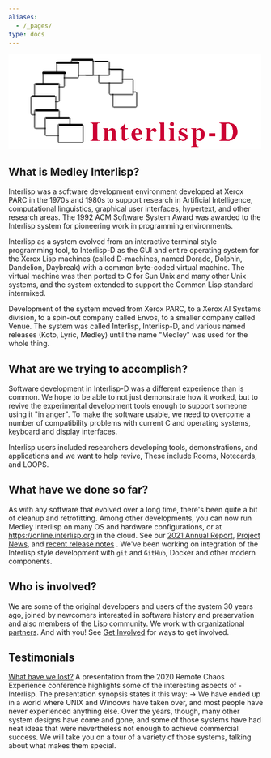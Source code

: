 ```yaml
---
aliases:
  - /_pages/
type: docs
---
```


![Interlisp logo -- 3/4 circle of overlapping windows with the words Interlisp-D in the lower righthand corner](Resources/Interlisp-D.png)

## What is Medley Interlisp?

Interlisp was a software development environment developed at Xerox PARC in the 1970s and 1980s to support research in Artificial Intelligence, computational linguistics, graphical user interfaces, hypertext, and other research areas. The 1992 ACM Software System Award was awarded to the Interlisp system for pioneering work in programming environments.

Interlisp as a system evolved from an interactive terminal style programming tool, to Interlisp-D as the GUI and entire operating system for the Xerox Lisp machines (called D-machines, named Dorado, Dolphin, Dandelion, Daybreak) with a common byte-coded virtual machine. The virtual machine was then ported to C for Sun Unix and many other Unix systems, and the system extended to support the Common Lisp standard intermixed.

Development of the system moved from Xerox PARC, to a Xerox AI Systems division, to a spin-out company called Envos, to a smaller company called Venue. The system was called Interlisp, Interlisp-D, and various named releases (Koto, Lyric, Medley) until the name "Medley" was used for the whole thing.

## What are we trying to accomplish?

Software development in Interlisp-D was a different experience than is common.
We hope to be able to not just demonstrate how it worked, but to revive the experimental development tools enough to support someone using it "in anger". To make the software usable, we need to overcome a number of compatibility problems with current C and operating systems, keyboard and display interfaces.

Interlisp users included researchers developing tools, demonstrations, and applications and we want to help revive, These include Rooms, Notecards, and LOOPS. 

## What have we done so far?

As with any software that evolved over a long time, there's been quite a bit of cleanup and retrofitting. Among other developments, you can now run Medley Interlisp on many OS and hardware configurations, or at https://online.interlisp.org in the cloud. See our [2021 Annual Report](news/2021MedleyAnnualReport), [Project News](/news/), and [recent release notes](https://github.com/Interlisp/medley/releases) . We've been working on integration of the Interlisp style development with `git` and `GitHub`, Docker and other modern components.

## Who is involved?

We are some of the original developers and users of the system 30 years ago, joined by newcomers interested in software history and preservation and also members of the Lisp community. We work with [organizational partners](partners). And with you! See [Get Involved](about/getinvolved/) for ways to get involved.

## Testimonials

[What have we lost?](https://www.youtube.com/watch?v=7RNbIEJvjUA&t=841s)  A presentation from the 2020 Remote Chaos Experience conference highlights some of the interesting aspects of
-Interlisp.  The presentation synopsis states it this way:
-> We have ended up in a world where UNIX and Windows have taken over, and most people have never experienced anything else. Over the years, though, many other system designs have come and gone, and some of those systems have had neat ideas that were nevertheless not enough to achieve commercial success. We will take you on a tour of a variety of those systems, talking about what makes them special.
